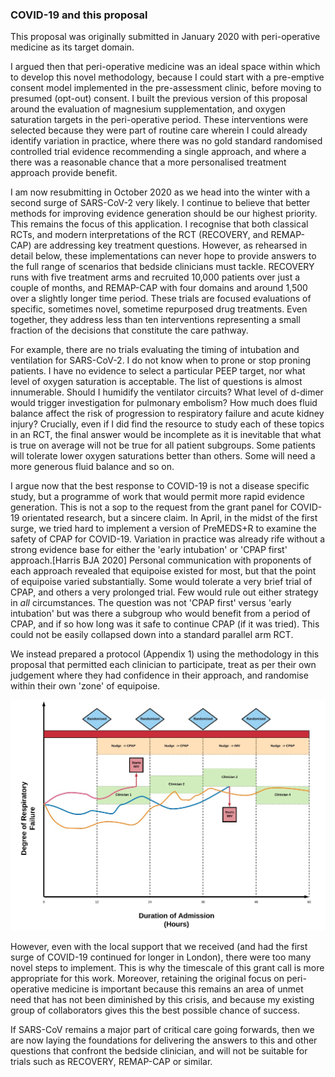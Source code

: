 ### COVID-19 and this proposal

This proposal was originally submitted in January 2020 with peri-operative medicine as its target domain.

I argued then that peri-operative medicine was an ideal space within which to develop this novel methodology, because I could start with a pre-emptive consent model implemented in the pre-assessment clinic, before moving to presumed (opt-out) consent. I built the previous version of this proposal around the evaluation of magnesium supplementation, and oxygen saturation targets in the peri-operative period. These interventions were selected because they were part of routine care wherein I could already identify variation in practice, where there was no gold standard randomised controlled trial evidence recommending a single approach, and where a there was a reasonable chance that a more personalised treatment approach provide benefit.

I am now resubmitting in October 2020 as we head into the winter with a second surge of SARS-CoV-2 very likely. I continue to believe that better methods for improving evidence generation should be our highest priority. This remains the focus of this application. I recognise that both classical RCTs, and modern interpretations of the RCT (RECOVERY, and REMAP-CAP) are addressing key treatment questions. However, as rehearsed in detail below, these implementations can never hope to provide answers to the full range of scenarios that bedside clinicians must tackle. RECOVERY runs with five treatment arms and recruited 10,000 patients over just a couple of months, and REMAP-CAP with four domains and around 1,500 over a slightly longer time period. These trials are focused evaluations of specific, sometimes novel, sometime repurposed drug treatments. Even together, they address less than ten interventions representing a small fraction of the decisions that constitute the care pathway.

For example, there are no trials evaluating the timing of intubation and ventilation for SARS-CoV-2. I do not know when to prone or stop proning patients. I have no evidence to select a particular PEEP target, nor what level of oxygen saturation is acceptable. The list of questions is almost innumerable. Should I humidify the ventilator circuits? What level of d-dimer would trigger investigation for pulmonary embolism? How much does fluid balance affect the risk of progression to respiratory failure and acute kidney injury? Crucially, even if I did find the resource to study each of these topics in an RCT, the final answer would be incomplete as it is inevitable that what is true on average will not be true for all patient subgroups. Some patients will tolerate lower oxygen saturations better than others. Some will need a more generous fluid balance and so on.

I argue now that the best response to COVID-19 is not a disease specific study, but a programme of work that would permit more rapid evidence generation. This is not a sop to the request from the grant panel for COVID-19 orientated research, but a sincere claim. In April, in the midst of the first surge, we tried hard to implement a version of PreMEDS+R to examine the safety of CPAP for COVID-19. Variation in practice was already rife without a strong evidence base for either the 'early intubation' or 'CPAP first' approach.[Harris BJA 2020] Personal communication with proponents of each approach revealed that equipoise existed for most, but that the point of equipoise varied substantially. Some would tolerate a very brief trial of CPAP, and others a very prolonged trial. Few would rule out either strategy in *all* circumstances. The question was not 'CPAP first' versus 'early intubation' but was there a subgroup who would benefit from a period of CPAP, and if so how long was it safe to continue CPAP (if it was tried). This could not be easily collapsed down into a standard parallel arm RCT.

We instead prepared a protocol (Appendix 1) using the methodology in this proposal that permitted each clinician to participate, treat as per their own judgement where they had confidence in their approach, and randomise within their own 'zone' of equipoise. 

![](assets/sttars_by_day.jpeg)

However, even with the local support that we received (and had the first surge of COVID-19 continued for longer in London), there were too many novel steps to implement. This is why the timescale of this grant call is more appropriate for this work. Moreover, retaining the original focus on peri-operative medicine is important because this remains an area of unmet need that has not been diminished by this crisis, and because my existing group of collaborators gives this the best possible chance of success.

If SARS-CoV remains a major part of critical care going forwards, then we are now laying the foundations for delivering the answers to this and other questions that confront the bedside clinician, and will not be suitable for trials such as RECOVERY, REMAP-CAP or similar.
